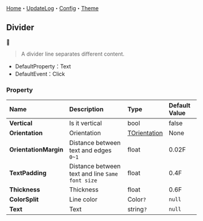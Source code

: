 ﻿[Home](../Home.md)・[UpdateLog](../UpdateLog.md)・[Config](../Config.md)・[Theme](../Theme.md)

## Divider
👚

> A divider line separates different content.

- DefaultProperty：Text
- DefaultEvent：Click

### Property

Name | Description | Type | Default Value |
:--|:--|:--|:--|
**Vertical** | Is it vertical | bool | false |
**Orientation** | Orientation | [TOrientation](Enum.md#torientation) | None |
**OrientationMargin** | Distance between text and edges `0~1` | float | 0.02F |
**TextPadding** | Distance between text and line `Same font size` | float | 0.4F |
**Thickness** | Thickness | float | 0.6F |
**ColorSplit** | Line color | Color`?` | `null` |
**Text** | Text | string`?` | `null` |